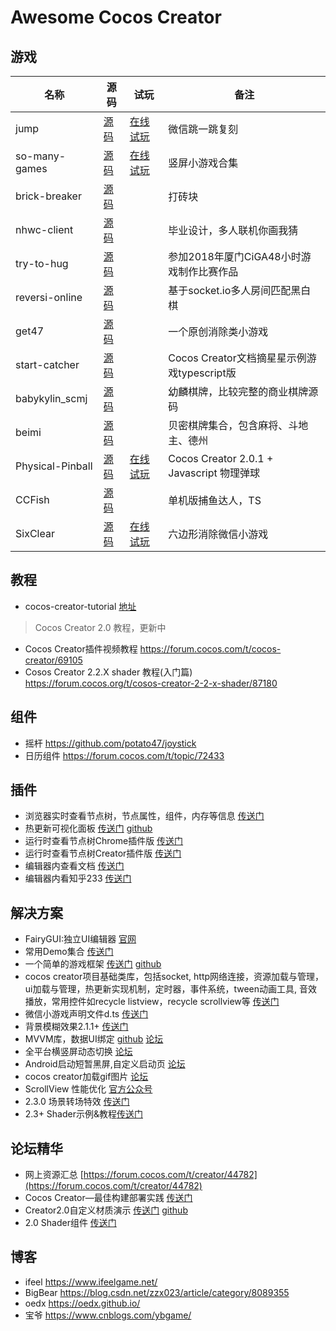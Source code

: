# Awesome Cocos Creator
## 游戏
|名称|源码|试玩|备注|
|---|----|----|---|
|jump|[源码](https://github.com/potato47/jump)|[在线试玩](https://potato47.github.io/game/jump)|微信跳一跳复刻|
|so-many-games|[源码](https://github.com/potato47/so-many-games)|[在线试玩](https://potato47.github.io/so-many-games/desktop)|竖屏小游戏合集|
|brick-breaker|[源码](https://github.com/potato47/brick-breaker-master)||打砖块|
|nhwc-client|[源码](https://github.com/potato47/nhwc-client)||毕业设计，多人联机你画我猜|
|try-to-hug|[源码](https://github.com/potato47/try-to-hug)||参加2018年厦门CiGA48小时游戏制作比赛作品|
|reversi-online|[源码](https://github.com/potato47/reversi-online)||基于socket.io多人房间匹配黑白棋|
|get47|[源码](https://github.com/potato47/get47)||一个原创消除类小游戏|
|start-catcher|[源码](https://github.com/potato47/star-catcher)||Cocos Creator文档摘星星示例游戏typescript版|
|babykylin_scmj|[源码](https://github.com/babykylin/babykylin_scmj)||幼麟棋牌，比较完整的商业棋牌源码|
|beimi|[源码](https://gitee.com/beimigame/beimi)||贝密棋牌集合，包含麻将、斗地主、德州|
|Physical-Pinball|[源码](https://gitee.com/beimigame/beimi)|[在线试玩](https://www.super-cell.club/physical-pinball/)|Cocos Creator 2.0.1 + Javascript 物理弹球|
|CCFish|[源码](https://github.com/fylz1125/CCFish)||单机版捕鱼达人，TS|
|SixClear|[源码](https://github.com/zx6733090/SixClear)|[在线试玩](https://zx6733090.github.io/)|六边形消除微信小游戏|
## 教程
- cocos-creator-tutorial [地址](https://github.com/potato47/cocos-creator-tutorial)
> Cocos Creator 2.0 教程，更新中
- Cocos Creator插件视频教程 https://forum.cocos.com/t/cocos-creator/69105
- Cosos Creator 2.2.X shader 教程(入门篇) https://forum.cocos.org/t/cosos-creator-2-2-x-shader/87180
## 组件
- 摇杆 https://github.com/potato47/joystick
- 日历组件 https://forum.cocos.com/t/topic/72433
## 插件
- 浏览器实时查看节点树，节点属性，组件，内存等信息 [传送门](https://github.com/potato47/ccc-devtools)
- 热更新可视化面板 [传送门](http://forum.cocos.com/t/manifest/44397) [github](https://github.com/tidys/CocosCreatorPlugins/tree/master/packages/hot-update-tools)
- 运行时查看节点树Chrome插件版 [传送门](http://forum.cocos.com/t/chrome-creator/55669)
- 运行时查看节点树Creator插件版 [传送门](http://forum.cocos.com/t/cc-inspector/67227)
- 编辑器内查看文档 [传送门](http://forum.cocos.com/t/creator/61830)
- 编辑器内看知乎233 [传送门](https://github.com/potato47/ccc-plugin-boring)
## 解决方案
- FairyGUI:独立UI编辑器 [官网](http://www.fairygui.com/)
- 常用Demo集合 [传送门](https://github.com/Leo501/CocosCreatorTutorial)
- 一个简单的游戏框架 [传送门](https://huangx916.github.io/2019/01/01/gameplayframework/) [github](https://github.com/huangx916/GameplayFramework)
- cocos creator项目基础类库，包括socket, http网络连接，资源加载与管理，ui加载与管理，热更新实现机制，定时器，事件系统，tween动画工具, 音效播放，常用控件如recycle listview，recycle scrollview等 [传送门](https://github.com/caochao/cocos_creator_proj_base)
- 微信小游戏声明文件d.ts [传送门](https://github.com/peony-ma/wxOpenDataContext)
- 背景模糊效果2.1.1+ [传送门](https://github.com/wheatup/cocos-creator-blur-mask)
- MVVM库，数据UI绑定 [github](https://github.com/wsssheep/cocos_creator_mvvm_tools) [论坛](https://forum.cocos.com/t/ui-mvvm/78821)
- 全平台横竖屏动态切换 [论坛](https://forum.cocos.com/t/topic/79780)
- Android启动短暂黑屏,自定义启动页 [论坛](https://forum.cocos.com/t/cocos-creator-android-2/83154)
- cocos creator加载gif图片 [论坛](https://forum.cocos.com/t/gif/84200/2)
- ScrollView 性能优化 [官方公众号](https://mp.weixin.qq.com/s/XjjwbmCzTQZd6snN82Q8jA)
- 2.3.0 场景转场特效 [传送门](https://github.com/2youyou2/transitions)
- 2.3+ Shader示例&教程[传送门](https://github.com/zhitaocai/CocosCreatorShaderEffectDemo)

## 论坛精华
- 网上资源汇总 [https://forum.cocos.com/t/creator/44782](https://forum.cocos.com/t/creator/44782)
- Cocos Creator—最佳构建部署实践 [传送门](http://forum.cocos.com/t/cocos-creator/54203/52)
- Creator2.0自定义材质演示 [传送门](http://forum.cocos.com/t/creator2-0/64727/62) [github](https://github.com/colinsusie/creator_2_0_material_demo)
- 2.0 Shader组件 [传送门](http://forum.cocos.com/t/creator2-0shader/64755/9)

## 博客
- ifeel https://www.ifeelgame.net/
- BigBear https://blog.csdn.net/zzx023/article/category/8089355
- oedx https://oedx.github.io/
- 宝爷 https://www.cnblogs.com/ybgame/
